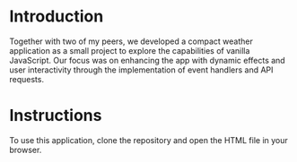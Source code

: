 # Introduction
Together with two of my peers, we developed a compact weather application as a small project to explore the capabilities of vanilla JavaScript. Our focus was on enhancing the app with dynamic effects and user interactivity through the implementation of event handlers and API requests.

# Instructions
To use this application, clone the repository and open the HTML file in your browser.
